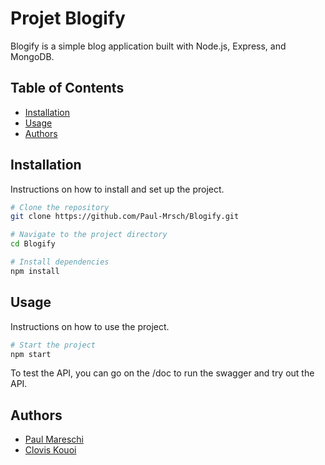 # Projet Blogify

Blogify is a simple blog application built with Node.js, Express, and MongoDB.

## Table of Contents

- [Installation](#installation)
- [Usage](#usage)
- [Authors](#authors)

## Installation

Instructions on how to install and set up the project.

```bash
# Clone the repository
git clone https://github.com/Paul-Mrsch/Blogify.git

# Navigate to the project directory
cd Blogify

# Install dependencies
npm install
```

## Usage

Instructions on how to use the project.

```bash
# Start the project
npm start
```

To test the API, you can go on the /doc to run the swagger and try out the API.

## Authors

- [Paul Mareschi](https://github.com/Paul-Mrsch)
- [Clovis Kouoi](https://github.com/HTClaus)
